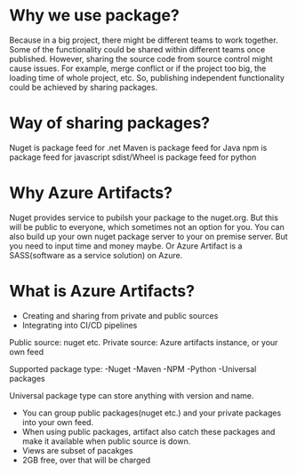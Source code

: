 # Why we use package?
Because in a big project, there might be different teams to work together. Some of the functionality could be shared within different teams once published. However, sharing the source code from source control might cause issues. For example, merge conflict or if the project too big, the loading time of whole project, etc. So, publishing independent functionality could be achieved by sharing packages. 

# Way of sharing packages?
Nuget is package feed for .net
Maven is package feed for Java
npm is package feed for javascript
sdist/Wheel is package feed for python

# Why Azure Artifacts?
Nuget provides service to pubilsh your package to the nuget.org. But this will be public to everyone, which sometimes not an option for you. You can also build up your own nuget package server to your on premise server. But you need to input time and money maybe. Or Azure Artifact is a SASS(software as a service solution) on Azure.

# What is Azure Artifacts?
* Creating and sharing from private and public sources
* Integrating into CI/CD pipelines

Public source: nuget etc.
Private source: Azure artifacts instance, or your own feed

Supported package type:
-Nuget
-Maven
-NPM
-Python
-Universal packages

Universal package type can store anything with version and name.

* You can group public packages(nuget etc.) and your private packages into your own feed.
* When using public packages, artifact also catch these packages and make it available when public source is down.
* Views are subset of pacakges
* 2GB free, over that will be charged

